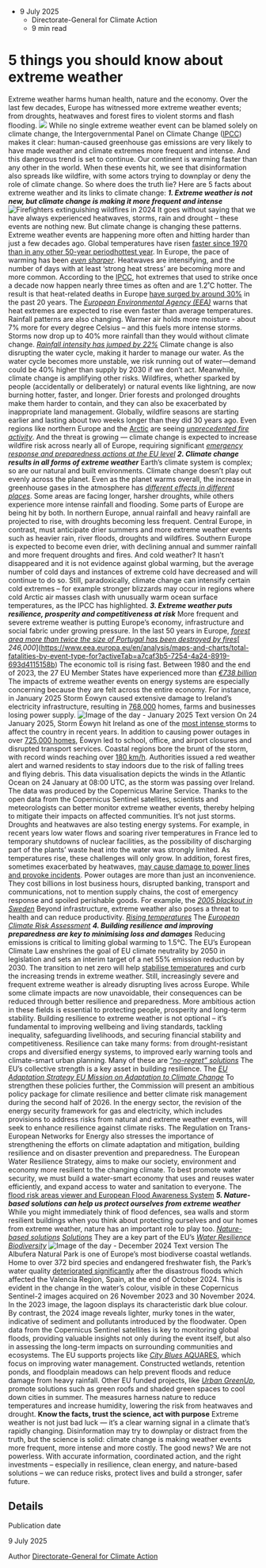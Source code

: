 * 9 July 2025
  * Directorate-General for Climate Action
  * 9 min read


# 5 things you should know about extreme weather 
Extreme weather harms human health, nature and the economy. Over the last few decades, Europe has witnessed more extreme weather events; from droughts, heatwaves and forest fires to violent storms and flash flooding. 
![](https://climate.ec.europa.eu/sites/default/files/styles/oe_theme_medium_no_crop/public/2025-07/5%20things%20you%20should%20know%20about%20extreme%20weather.jpg?itok=q8RzwaI_)
While no single extreme weather event can be blamed solely on climate change, the Intergovernmental Panel on Climate Change ([IPCC](https://www.ipcc.ch/report/ar6/wg1/chapter/chapter-11/)) makes it clear: human-caused greenhouse gas emissions are very likely to have made weather and climate extremes more frequent and intense. And this dangerous trend is set to continue. Our continent is warming faster than any other in the world. 
When these events hit, we see that disinformation also spreads like wildfire, with some actors trying to downplay or deny the role of climate change. So where does the truth lie? Here are 5 facts about extreme weather and its links to climate change: 
_**1. Extreme weather is not new, but climate change is making it more frequent and intense**_
![Firefighters extinguishing wildfires in 2024](https://climate.ec.europa.eu/sites/default/files/styles/embed_large/public/2025-07/%C2%A9%20IGSU%2C%202024%20-%20Wildfire%20season.jpg?itok=yUmiMLrZ)
It goes without saying that we have always experienced heatwaves, storms, rain and drought – these events are nothing new. But climate change is changing these patterns. Extreme weather events are happening more often and hitting harder than just a few decades ago. Global temperatures have risen [faster since 1970 than in any other 50-year period](https://news.un.org/en/story/2021/08/1097362)[hottest year](https://wmo.int/news/media-centre/wmo-confirms-2024-warmest-year-record-about-155degc-above-pre-industrial-level). 
In Europe, the pace of warming has been [_even sharper_](https://discomap.eea.europa.eu/ClimatePreparedness2025/). Heatwaves are intensifying, and the number of days with at least ‘strong heat stress’ are becoming more and more common. According to the [IPCC](https://www.ipcc.ch/report/ar6/wg1/), hot extremes that used to strike once a decade now happen nearly three times as often and are 1.2˚C hotter. The result is that heat-related deaths in Europe [have surged by around 30%](https://climate.copernicus.eu/europe-experiences-widespread-flooding-and-severe-heatwaves-2023) in the past 20 years. The [_European Environmental Agency (EEA)_](https://www.eea.europa.eu/publications/europes-changing-climate-hazards-1/what-will-the-future-bring) warns that heat extremes are expected to rise even faster than average temperatures. 
Rainfall patterns are also changing. Warmer air holds more moisture - about 7% more for every degree Celsius – and this fuels more intense storms. Storms now drop up to 40% more rainfall than they would without climate change. [_Rainfall intensity has jumped by 22%_](https://www.consilium.europa.eu/en/infographics/climate-costs/)
Climate change is also disrupting the water cycle, making it harder to manage our water. As the water cycle becomes more unstable, we risk running out of water—demand could be 40% higher than supply by 2030 if we don’t act. 
Meanwhile, climate change is amplifying other risks. Wildfires, whether sparked by people (accidentally or deliberately) or natural events like lightning, are now burning hotter, faster, and longer. Drier forests and prolonged droughts make them harder to contain, and they can also be exacerbated by inappropriate land management. Globally, wildfire seasons are starting earlier and lasting about two weeks longer than they did 30 years ago. Even regions like northern Europe and the [Arctic](https://wmo.int/media/unprecedented-wildfires-arctic) are seeing [_unprecedented fire activity_](https://civil-protection-knowledge-network.europa.eu/eu-overview-risks/natural-disaster-risks/forest-fires-wildfires). And the threat is growing — climate change is expected to increase wildfire risk across nearly all of Europe, requiring significant [_emergency response and preparedness actions at the EU level_](https://civil-protection-humanitarian-aid.ec.europa.eu/news-stories/stories/5-ways-eu-preparing-respond-wildfires-2025_en?pk_source=website&pk_medium=banner&pk_campaign=carousel)
_**2. Climate change results in all forms of extreme weather**_
Earth’s climate system is complex; so are our natural and built environments. Climate change doesn’t play out evenly across the planet. Even as the planet warms overall, the increase in greenhouse gases in the atmosphere has [_different effects in different places_](https://www.eea.europa.eu/publications/europes-changing-climate-hazards-1/what-will-the-future-bring). 
Some areas are facing longer, harsher droughts, while others experience more intense rainfall and flooding. Some parts of Europe are being hit by both. In northern Europe, annual rainfall and heavy rainfall are projected to rise, with droughts becoming less frequent. Central Europe, in contrast, must anticipate drier summers and more extreme weather events such as heavier rain, river floods, droughts and wildfires. Southern Europe is expected to become even drier, with declining annual and summer rainfall and more frequent droughts and fires.
And cold weather? It hasn’t disappeared and it is not evidence against global warming, but the average number of cold days and instances of extreme cold have decreased and will continue to do so. Still, paradoxically, climate change can intensify certain cold extremes – for example stronger blizzards may occur in regions where cold Arctic air masses clash with unusually warm ocean surface temperatures, as the IPCC has highlighted. 
_**3. Extreme weather puts resilience, prosperity and competitiveness at risk**_
More frequent and severe extreme weather is putting Europe’s economy, infrastructure and social fabric under growing pressure. 
In the last 50 years in Europe, [_forest area more than twice the size of Portugal has been destroyed by fires_](https://www.consilium.europa.eu/en/infographics/climate-costs/#:~:text=The%20financial%20losses%20caused%20by%20extreme%20weather%20and,was%20the%20highest%20for%20Germany%2C%20Italy%20and%20France.)[ _246,000_](https://www.eea.europa.eu/en/analysis/maps-and-charts/total-fatalities-by-event-type-for?activeTab=a7caf3b5-7254-4a24-8919-693d4115158b)
The economic toll is rising fast. Between 1980 and the end of 2023, the 27 EU Member States have experienced more than [_€738 billion_](https://climate-adapt.eea.europa.eu/en/knowledge/economic-losses/economic-losses-and-fatalities?activeTab=31d4b1fa-94dc-47ee-81bd-5b80fb3909f9)
The impacts of extreme weather events on energy systems are especially concerning because they are felt across the entire economy. For instance, in January 2025 Storm Éowyn caused extensive damage to Ireland’s electricity infrastructure, resulting in [768,000](https://www.irishtimes.com/environment/2025/02/01/storm-eowyn-some-56000-homes-farms-businesses-still-without-power-as-progress-slows/) homes, farms and businesses losing power supply. 
![Image of the day - January 2025](https://climate.ec.europa.eu/sites/default/files/styles/embed_large/avportal/P-065535/00-26.jpg?itok=hQ6Wdj9d)
Text version
On 24 January 2025, Storm Éowyn hit Ireland as one of the [most intense ](https://www.theguardian.com/world/2025/jan/24/storm-eowyn-homes-without-power-ireland-record-gusts)storms to affect the country in recent years. In addition to causing power outages in over [725,000 homes](https://www.theguardian.com/world/2025/jan/24/storm-eowyn-homes-without-power-ireland-record-gusts), Éowyn led to school, office, and airport closures and disrupted transport services. Coastal regions bore the brunt of the storm, with record winds reaching over [180 km/h](https://www.theguardian.com/world/2025/jan/24/storm-eowyn-homes-without-power-ireland-record-gusts). Authorities issued a red weather alert and warned residents to stay indoors due to the risk of falling trees and flying debris. 
This data visualisation depicts the winds in the Atlantic Ocean on 24 January at 08:00 UTC, as the storm was passing over Ireland. The data was produced by the Copernicus Marine Service.
Thanks to the open data from the Copernicus Sentinel satellites, scientists and meteorologists can better monitor extreme weather events, thereby helping to mitigate their impacts on affected communities. 
It’s not just storms. Droughts and heatwaves are also testing energy systems. For example, in recent years low water flows and soaring river temperatures in France led to temporary shutdowns of nuclear facilities, as the possibility of discharging part of the plants’ waste heat into the water was strongly limited. As temperatures rise, these challenges will only grow. In addition, forest fires, sometimes exacerbated by heatwaves, [may cause damage to power lines and provoke incidents](https://www.entsoe.eu/news/2021/08/20/outage-of-french-spanish-interconnection-on-24-july-2021-update/). 
Power outages are more than just an inconvenience. They cost billions in lost business hours, disrupted banking, transport and communications, not to mention supply chains, the cost of emergency response and spoiled perishable goods. For example, the [_2005 blackout in Sweden_](https://www.eea.europa.eu/en/analysis/publications/adaptation-in-energy-system)
Beyond infrastructure, extreme weather also poses a threat to health and can reduce productivity. [_Rising temperatures_](https://climate.ec.europa.eu/climate-change/consequences-climate-change_en)
The [_European Climate Risk Assessment_](https://www.eea.europa.eu/en/analysis/publications/european-climate-risk-assessment)
_**4. Building resilience and improving preparedness are key to minimising loss and damages**_
Reducing emissions is critical to limiting global warming to 1.5°C. The EU’s European Climate Law enshrines the goal of EU climate neutrality by 2050 in legislation and sets an interim target of a net 55% emission reduction by 2030. The transition to net zero will help [stabilise temperatures](https://www.ipcc.ch/2022/04/04/ipcc-ar6-wgiii-pressrelease/) and curb the increasing trends in extreme weather. 
Still, increasingly severe and frequent extreme weather is already disrupting lives across Europe. While some climate impacts are now unavoidable, their consequences can be reduced through better resilience and preparedness. 
More ambitious action in these fields is essential to protecting people, prosperity and long-term stability. Building resilience to extreme weather is not optional – it’s fundamental to improving wellbeing and living standards, tackling inequality, safeguarding livelihoods, and securing financial stability and competitiveness. 
Resilience can take many forms: from drought-resistant crops and diversified energy systems, to improved early warning tools and climate-smart urban planning. Many of these are [_“no-regret” solutions_](https://eur-lex.europa.eu/legal-content/EN/TXT/?uri=COM:2021:82:FIN)
The EU’s collective strength is a key asset in building resilience. The [_EU Adaptation Strategy_](https://climate.ec.europa.eu/eu-action/adaptation-climate-change/eu-adaptation-strategy_en)[ _EU Mission on Adaptation to Climate Change_](https://research-and-innovation.ec.europa.eu/funding/funding-opportunities/funding-programmes-and-open-calls/horizon-europe/eu-missions-horizon-europe/adaptation-climate-change_en)
To strengthen these policies further, the Commission will present an ambitious policy package for climate resilience and better climate risk management during the second half of 2026. 
In the energy sector, the revision of the energy security framework for gas and electricity, which includes provisions to address risks from natural and extreme weather events, will seek to enhance resilience against climate risks. The Regulation on Trans-European Networks for Energy also stresses the importance of strengthening the efforts on climate adaptation and mitigation, building resilience and on disaster prevention and preparedness. 
The European Water Resilience Strategy, aims to make our society, environment and economy more resilient to the changing climate. To best promote water security, we must build a water-smart economy that uses and reuses water efficiently, and expand access to water and sanitation to everyone. The [flood risk areas viewer and European Flood Awareness System](https://european-flood.emergency.copernicus.eu/en)
_**5. Nature-based solutions can help us protect ourselves from extreme weather**_
While you might immediately think of flood defences, sea walls and storm resilient buildings when you think about protecting ourselves and our homes from extreme weather, nature has an important role to play too. 
[_Nature-based solutions_](https://research-and-innovation.ec.europa.eu/research-area/environment/nature-based-solutions_en)
[_Solutions_](https://op.europa.eu/en/publication-detail/-/publication/aeb73167-0acc-11ec-adb1-01aa75ed71a1/language-en)
They are a key part of the EU’s [_Water Resilience_](https://environment.ec.europa.eu/publications/european-water-resilience-strategy_en)[ _Biodiversity_](https://environment.ec.europa.eu/strategy/biodiversity-strategy-2030_en)
![Image of the day - December 2024](https://climate.ec.europa.eu/sites/default/files/styles/embed_large/avportal/P-065161/00-06.jpg?itok=yx9ctRZQ)
Text version
The Albufera Natural Park is one of Europe’s most biodiverse coastal wetlands. Home to over 372 bird species and endangered freshwater fish, the Park’s water quality [deteriorated significantly](https://www.reuters.com/business/environment/washed-up-detritus-valencia-floods-puts-albufera-wetland-jeopardy-2024-12-04/) after the disastrous floods which affected the Valencia Region, Spain, at the end of October 2024. 
This is evident in the change in the water’s colour, visible in these Copernicus Sentinel-2 images acquired on 26 November 2023 and 30 November 2024. In the 2023 image, the lagoon displays its characteristic dark blue colour. By contrast, the 2024 image reveals lighter, murky tones in the water, indicative of sediment and pollutants introduced by the floodwater.
Open data from the Copernicus Sentinel satellites is key to monitoring global floods, providing valuable insights not only during the event itself, but also in assessing the long-term impacts on surrounding communities and ecosystems.
The EU supports projects like [_City Blues_](https://environment.ec.europa.eu/news/nature-based-solutions-increase-nature-and-human-wellbeing-2025-05-21_en)[ AQUARES,](https://projects2014-2020.interregeurope.eu/aquares/) which focus on improving water management. Constructed wetlands, retention ponds, and floodplain meadows can help prevent floods and reduce damage from heavy rainfall. 
Other EU funded projects, like [_Urban GreenUp_](https://cordis.europa.eu/project/id/730426), promote solutions such as green roofs and shaded green spaces to cool down cities in summer. The measures harness nature to reduce temperatures and increase humidity, lowering the risk from heatwaves and drought. 
**Know the facts, trust the science, act with purpose**
Extreme weather is not just bad luck — it’s a clear warning signal in a climate that’s rapidly changing. Disinformation may try to downplay or distract from the truth, but the science is solid: climate change is making weather events more frequent, more intense and more costly. 
The good news? We are not powerless. With accurate information, coordinated action, and the right investments – especially in resilience, clean energy, and nature-based solutions – we can reduce risks, protect lives and build a stronger, safer future.
## Details 

Publication date
    
9 July 2025 

Author
    [Directorate-General for Climate Action](https://commission.europa.eu/about/departments-and-executive-agencies/climate-action_en)